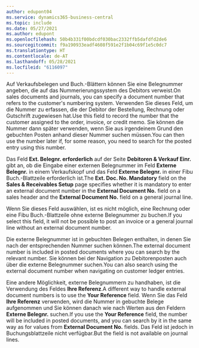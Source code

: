 ```yaml
---
author: edupont04
ms.service: dynamics365-business-central
ms.topic: include
ms.date: 05/27/2021
ms.author: edupont
ms.openlocfilehash: 50b4b331f00bdcdf030bac2332ffb5dafdfd2de6
ms.sourcegitcommit: f9a190933eadf4608f591e2f1b04c69f1e5c0dc7
ms.translationtype: HT
ms.contentlocale: de-AT
ms.lasthandoff: 05/28/2021
ms.locfileid: "6116097"
---
```

<span data-ttu-id="df900-101">Auf Verkaufsbelegen und Buch.-Blättern können Sie eine Belegnummer angeben, die auf das Nummerierungssystem des Debitors verweist.</span><span class="sxs-lookup"><span data-stu-id="df900-101">On sales documents and journals, you can specify a document number that refers to the customer's numbering system.</span></span> <!--You can enter a maximum of ten characters, both numbers and letters.--> <span data-ttu-id="df900-102">Verwenden Sie dieses Feld, um die Nummer zu erfassen, die der Debitor der Bestellung, Rechnung oder Gutschrift zugewiesen hat.</span><span class="sxs-lookup"><span data-stu-id="df900-102">Use this field to record the number that the customer assigned to the order, invoice, or credit memo.</span></span> <span data-ttu-id="df900-103">Sie können die Nummer dann später verwenden, wenn Sie aus irgendeinem Grund den gebuchten Posten anhand dieser Nummer suchen müssen.</span><span class="sxs-lookup"><span data-stu-id="df900-103">You can then use the number later if, for some reason, you need to search for the posted entry using this number.</span></span>  

<span data-ttu-id="df900-104">Das Feld **Ext. Belegnr. erforderlich** auf der Seite **Debitoren & Verkauf Einr.** gibt an, ob die Eingabe einer externen Belegnummer im Feld **Externe Belegnr.** in einem Verkaufskopf und das Feld **Externe Belegnr.** in einer Fibu Buch.-Blattzeile erforderlich ist.</span><span class="sxs-lookup"><span data-stu-id="df900-104">The **Ext. Doc. No. Mandatory** field on the **Sales & Receivables Setup** page specifies whether it is mandatory to enter an external document number in the **External Document No.** field on a sales header and the **External Document No.** field on a general journal line.</span></span>

<span data-ttu-id="df900-105">Wenn Sie dieses Feld auswählen, ist es nicht möglich, eine Rechnung oder eine Fibu Buch.-Blattzeile ohne externe Belegnummer zu buchen.</span><span class="sxs-lookup"><span data-stu-id="df900-105">If you select this field, it will not be possible to post an invoice or a general journal line without an external document number.</span></span>

<span data-ttu-id="df900-106">Die externe Belegnummer ist in gebuchten Belegen enthalten, in denen Sie nach der entsprechenden Nummer suchen können.</span><span class="sxs-lookup"><span data-stu-id="df900-106">The external document number is included in posted documents where you can search by the relevant number.</span></span> <span data-ttu-id="df900-107">Sie können bei der Navigation zu Debitorenposten auch über die externe Belegnummer suchen.</span><span class="sxs-lookup"><span data-stu-id="df900-107">You can also search using the external document number when navigating on customer ledger entries.</span></span>

<span data-ttu-id="df900-108">Eine andere Möglichkeit, externe Belegnummern zu handhaben, ist die Verwendung des Feldes **Ihre Referenz**.</span><span class="sxs-lookup"><span data-stu-id="df900-108">A different way to handle external document numbers is to use the **Your Reference** field.</span></span> <span data-ttu-id="df900-109">Wenn Sie das Feld **Ihre Referenz** verwenden, wird die Nummer in gebuchte Belege aufgenommen und Sie können danach wie nach Werten aus den Feldern **Externe Belegnr.** suchen.</span><span class="sxs-lookup"><span data-stu-id="df900-109">If you use the **Your Reference** field, the number will be included in posted documents, and you can search by it in the same way as for values from **External Document No.** fields.</span></span> <span data-ttu-id="df900-110">Das Feld ist jedoch in Buchungsblattzeile nicht verfügbar.</span><span class="sxs-lookup"><span data-stu-id="df900-110">But the field is not available on journal lines.</span></span>
